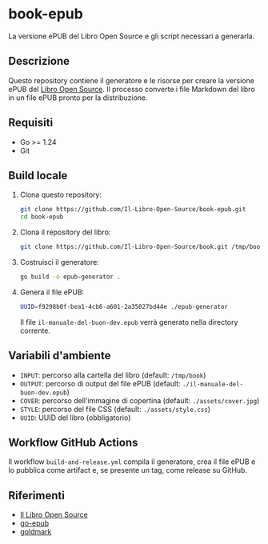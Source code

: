 # book-epub

La versione ePUB del Libro Open Source e gli script necessari a generarla.

## Descrizione

Questo repository contiene il generatore e le risorse per creare la versione ePUB del [Libro Open Source](https://github.com/Il-Libro-Open-Source/book). Il processo converte i file Markdown del libro in un file ePUB pronto per la distribuzione.

## Requisiti

- Go >= 1.24
- Git

## Build locale

1. Clona questo repository:

   ```sh
   git clone https://github.com/Il-Libro-Open-Source/book-epub.git
   cd book-epub
   ```

2. Clona il repository del libro:

   ```sh
   git clone https://github.com/Il-Libro-Open-Source/book.git /tmp/book
   ```

3. Costruisci il generatore:

   ```sh
   go build -o epub-generator .
   ```

4. Genera il file ePUB:

   ```sh
   UUID=f9298b0f-bea1-4cb6-a601-2a35027bd44e ./epub-generator
   ```

   Il file `il-manuale-del-buon-dev.epub` verrà generato nella directory corrente.

## Variabili d'ambiente

- `INPUT`: percorso alla cartella del libro (default: `/tmp/book`)
- `OUTPUT`: percorso di output del file ePUB (default: `./il-manuale-del-buon-dev.epub`)
- `COVER`: percorso dell'immagine di copertina (default: `./assets/cover.jpg`)
- `STYLE`: percorso del file CSS (default: `./assets/style.css`)
- `UUID`: UUID del libro (obbligatorio)

## Workflow GitHub Actions

Il workflow `build-and-release.yml` compila il generatore, crea il file ePUB e lo pubblica come artifact e, se presente un tag, come release su GitHub.

## Riferimenti

- [Il Libro Open Source](https://github.com/Il-Libro-Open-Source/book)
- [go-epub](https://github.com/go-shiori/go-epub)
- [goldmark](https://github.com/yuin/goldmark)
